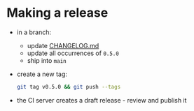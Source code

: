# Making a release

- in a branch:
  - update [CHANGELOG.md](CHANGELOG.md)
  - update all occurrences of `0.5.0`
  - ship into `main`
- create a new tag:

  ```bash
  git tag v0.5.0 && git push --tags
  ```

- the CI server creates a draft release - review and publish it
